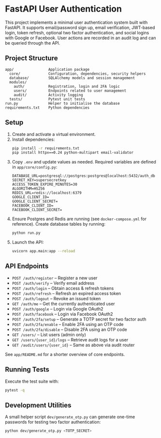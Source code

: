 # FastAPI User Authentication

This project implements a minimal user authentication system built with FastAPI. It supports email/password sign up, email verification, JWT-based login, token refresh, optional two factor authentication, and social logins with Google or Facebook. User actions are recorded in an audit log and can be queried through the API.

## Project Structure

```
app/                Application package
  core/             Configuration, dependencies, security helpers
  database/         SQLAlchemy models and session management
  modules/
    auth/           Registration, login and 2FA logic
    users/          Endpoints related to user management
    audit/          Activity logging
  tests/            Pytest unit tests
run.py              Helper to initialise the database
requirements.txt    Python dependencies
```

## Setup

1. Create and activate a virtual environment.
2. Install dependencies:
   ```bash
   pip install -r requirements.txt
   pip install httpx==0.24 python-multipart email-validator
   ```
3. Copy `.env` and update values as needed. Required variables are defined in `app/core/config.py`:
   ```env
   DATABASE_URL=postgresql://postgres:postgres@localhost:5432/auth_db
   SECRET_KEY=supersecretkey
   ACCESS_TOKEN_EXPIRE_MINUTES=30
   ALGORITHM=HS256
   REDIS_URL=redis://localhost:6379
   GOOGLE_CLIENT_ID=
   GOOGLE_CLIENT_SECRET=
   FACEBOOK_CLIENT_ID=
   FACEBOOK_CLIENT_SECRET=
   ```
4. Ensure Postgres and Redis are running (see `docker-compose.yml` for reference). Create database tables by running:
   ```bash
   python run.py
   ```
5. Launch the API:
   ```bash
   uvicorn app.main:app --reload
   ```

## API Endpoints

- `POST /auth/register` – Register a new user
- `POST /auth/verify` – Verify email address
- `POST /auth/login` – Obtain access & refresh tokens
- `POST /auth/refresh` – Refresh an expired access token
- `POST /auth/logout` – Revoke an issued token
- `GET /auth/me` – Get the currently authenticated user
- `POST /auth/google` – Login via Google OAuth2
- `POST /auth/facebook` – Login via Facebook OAuth2
- `POST /auth/2fa/setup` – Generate a TOTP secret for two factor auth
- `POST /auth/2fa/enable` – Enable 2FA using an OTP code
- `POST /auth/2fa/disable` – Disable 2FA using an OTP code
- `GET /users/` – List users (admin only)
- `GET /users/{user_id}/logs` – Retrieve audit logs for a user
- `GET /audit/users/{user_id}` – Same as above via audit router

See `app/README.md` for a shorter overview of core endpoints.

## Running Tests

Execute the test suite with:
```bash
pytest -q
```

## Development Utilities

A small helper script `dev/generate_otp.py` can generate one-time passwords for testing two factor authentication:
```bash
python dev/generate_otp.py <TOTP_SECRET>
```
